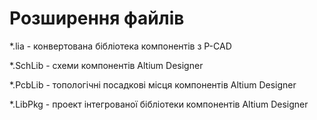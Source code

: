 # Розширення файлів
*.lia - конвертована бібліотека компонентів з P-CAD

*.SchLib - схеми компонентів Altium Designer

*.PcbLib - топологічні посадкові місця компонентів Altium Designer

*.LibPkg - проект інтегрованої бібліотеки компонентів Altium Designer
